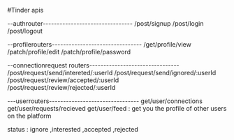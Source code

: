 #Tinder apis 


--authrouter--------------------------------
/post/signup
/post/login
/post/logout


--profilerouters--------------------------------
/get/profile/view
/patch/profile/edit
/patch/profile/password

--connectionrequest routers--------------------------------
/post/request/send/intereted/:userId
/post/request/send/ignored/:userId
/post/request/review/accepted/:userId
/post/request/review/rejected/:userId


---userrouters--------------------------------
get/user/connections 
get/user/requests/recieved
get/user/feed : get you the profile of other users on the platform 


status : ignore ,interested ,accepted ,rejected 
